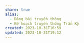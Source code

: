 ```yaml
---
share: true
alias:
  - Đăng bài truyền thông
  - Kế hoạch truyền thông Trấn Kỳ
created: 2023-10-31T16:59
updated: 2023-10-31T19:12
---
```


